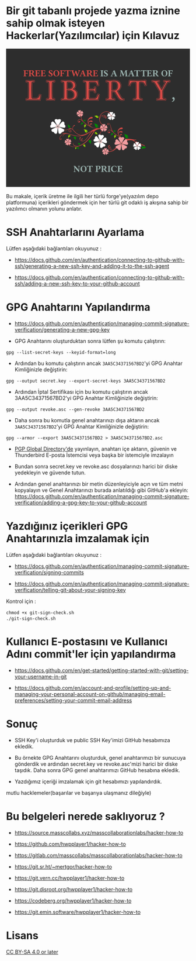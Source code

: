 # Bir git tabanlı projede yazma iznine sahip olmak isteyen Hackerlar(Yazılımcılar) için Kılavuz

![Free Software](img/freesoftware1024x768.png)

Bu makale, içerik üretme ile ilgili her türlü forge'ye(yazılım depo platformuna) içerikleri göndermek için her türlü git odaklı iş akışına sahip bir yazılımcı olmanın yolunu anlatır.

# SSH Anahtarlarını Ayarlama

Lütfen aşağıdaki bağlantıları okuyunuz :


* https://docs.github.com/en/authentication/connecting-to-github-with-ssh/generating-a-new-ssh-key-and-adding-it-to-the-ssh-agent
    
* https://docs.github.com/en/authentication/connecting-to-github-with-ssh/adding-a-new-ssh-key-to-your-github-account

# GPG Anahtarını Yapılandırma

* https://docs.github.com/en/authentication/managing-commit-signature-verification/generating-a-new-gpg-key

* GPG Anahtarını oluşturduktan sonra lütfen şu komutu çalıştırın:

```
gpg --list-secret-keys --keyid-format=long
```

* Ardından bu komutu çalıştırın ancak ```3AA5C34371567BD2```'yi GPG Anahtar Kimliğinizle değiştirin:

```
gpg --output secret.key --export-secret-keys 3AA5C34371567BD2
```

* Ardından İptal Sertifikası için bu komutu çalıştırın ancak 3AA5C34371567BD2'yi GPG Anahtar Kimliğinizle değiştirin:

```
gpg --output revoke.asc --gen-revoke 3AA5C34371567BD2
```

* Daha sonra bu komutla genel anahtarınızı dışa aktarın ancak ```3AA5C34371567BD2```'yi GPG Anahtar Kimliğinizle değiştirin:

```
gpg --armor --export 3AA5C34371567BD2 > 3AA5C34371567BD2.asc
```

* [PGP Global Directory'de](https://keyserver.pgp.com/vkd/GetWelcomeScreen.event)  yayınlayın, anahtarı içe aktarın, güvenin ve Thunderbird E-posta İstemcisi veya başka bir istemciyle imzalayın

* Bundan sonra secret.key ve revoke.asc dosyalarınızı harici bir diske yedekleyin ve güvende tutun.

* Ardından genel anahtarınızı bir metin düzenleyiciyle açın ve tüm metni kopyalayın ve Genel Anahtarınızı burada anlatıldığı gibi GitHub'a ekleyin:  https://docs.github.com/en/authentication/managing-commit-signature-verification/adding-a-gpg-key-to-your-github-account

# Yazdığınız içerikleri GPG Anahtarınızla imzalamak için

Lütfen aşağıdaki bağlantıları okuyunuz :

* https://docs.github.com/en/authentication/managing-commit-signature-verification/signing-commits

* https://docs.github.com/en/authentication/managing-commit-signature-verification/telling-git-about-your-signing-key

Kontrol için :

```
chmod +x git-sign-check.sh
./git-sign-check.sh
```

# Kullanıcı E-postasını ve Kullanıcı Adını commit'ler için yapılandırma

* https://docs.github.com/en/get-started/getting-started-with-git/setting-your-username-in-git

* https://docs.github.com/en/account-and-profile/setting-up-and-managing-your-personal-account-on-github/managing-email-preferences/setting-your-commit-email-address

# Sonuç

* SSH Key'i oluşturduk ve public SSH Key'imizi GitHub hesabımıza ekledik.

* Bu örnekte GPG Anahtarını oluşturduk, genel anahtarımızı bir sunucuya gönderdik ve ardından secret.key ve revoke.asc'mizi harici bir diske taşıdık. Daha sonra GPG genel anahtarımızı GitHub hesabına ekledik.

* Yazdığımız içeriği imzalamak için git hesabımızı yapılandırdık.

mutlu hacklemeler(başarılar ve başarıya ulaşmanız dileğiyle)

# Bu belgeleri nerede saklıyoruz ?

* https://source.masscollabs.xyz/masscollaborationlabs/hacker-how-to

* https://github.com/hwpplayer1/hacker-how-to

* https://gitlab.com/masscollabs/masscollaborationlabs/hacker-how-to

* https://git.sr.ht/~mertgor/hacker-how-to

* https://git.vern.cc/hwpplayer1/hacker-how-to

* https://git.disroot.org/hwpplayer1/hacker-how-to

* https://codeberg.org/hwpplayer1/hacker-how-to

* https://git.emin.software/hwpplayer1/hacker-how-to

# Lisans

[CC BY-SA 4.0 or later](https://github.com/hwpplayer1/hacker-how-to/blob/master/by-sa.markdown)

